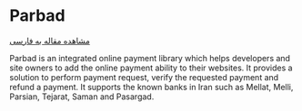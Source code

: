 ﻿
# Parbad

[مشاهده مقاله به فارسی](https://www.dotnettips.info/post/2880/%d9%be%d8%b1%d8%a8%d8%a7%d8%af-%d8%b1%d8%a7%d9%87%d9%86%d9%85%d8%a7%db%8c-%d8%a7%d8%aa%d8%b5%d8%a7%d9%84-%d9%88-%d9%be%db%8c%d8%a7%d8%af%d9%87%e2%80%8c%d8%b3%d8%a7%d8%b2%db%8c-%d8%af%d8%b1%da%af%d8%a7%d9%87%e2%80%8c%d9%87%d8%a7%db%8c-%d8%a7%db%8c%d9%86%d8%aa%d8%b1%d9%86%d8%aa%db%8c-%d8%b4%d8%a8%da%a9%d9%87-%d8%b4%d8%aa%d8%a7%d8%a8)

Parbad is an integrated online payment library which helps developers and site owners to add the online payment ability to their websites.
It provides a solution to perform payment request, verify the requested payment and refund a payment. 
It supports the known banks in Iran such as Mellat, Melli, Parsian, Tejarat, Saman and Pasargad.

